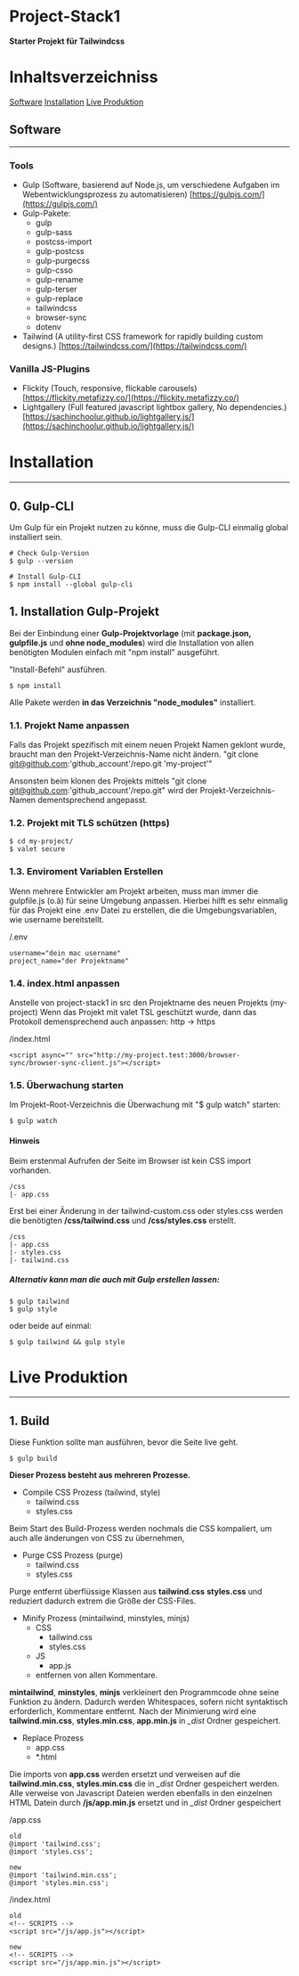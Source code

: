 # Project-Stack1
**Starter Projekt für Tailwindcss**

# Inhaltsverzeichniss
[Software](#Software)
[Installation](#Installation)
[Live Produktion](#Live_Produktion)


## Software

---

### Tools

- Gulp (Software, basierend auf Node.js, um verschiedene Aufgaben im Webentwicklungsprozess zu automatisieren)
[https://gulpjs.com/](https://gulpjs.com/)
- Gulp-Pakete: 
  * gulp 
  * gulp-sass
  * postcss-import
  * gulp-postcss
  * gulp-purgecss
  * gulp-csso
  * gulp-rename
  * gulp-terser
  * gulp-replace
  * tailwindcss
  * browser-sync
  * dotenv
- Tailwind (A utility-first CSS framework for rapidly building custom designs.)
[https://tailwindcss.com/](https://tailwindcss.com/)

### Vanilla JS-Plugins

- Flickity (Touch, responsive, flickable carousels)
[https://flickity.metafizzy.co/](https://flickity.metafizzy.co/)
- Lightgallery (Full featured javascript lightbox gallery, No dependencies.)
[https://sachinchoolur.github.io/lightgallery.js/](https://sachinchoolur.github.io/lightgallery.js/)

# Installation

---

## 0. Gulp-CLI

Um Gulp für ein Projekt nutzen zu könne, muss die Gulp-CLI einmalig global installiert sein. 

    # Check Gulp-Version
    $ gulp --version
    
    # Install Gulp-CLI
    $ npm install --global gulp-cli

## 1.  Installation Gulp-Projekt

Bei der Einbindung einer **Gulp-Projektvorlage** (mit **package.json, gulpfile.js** und **ohne node_modules**) wird die Installation von allen benötigten Modulen einfach mit "npm install" ausgeführt. 

 "Install-Befehl" ausführen.

    $ npm install

Alle Pakete werden **in das Verzeichnis "node_modules"** installiert.

### 1.1.  Projekt Name anpassen

Falls das Projekt spezifisch mit einem neuen Projekt Namen geklont wurde, braucht man den Projekt-Verzeichnis-Name nicht ändern.
    "git clone git@github.com:'github_account'/repo.git 'my-project'"

Ansonsten beim klonen des Projekts mittels "git clone git@github.com:'github_account'/repo.git" wird der Projekt-Verzeichnis-Namen dementsprechend angepasst. 


### 1.2. Projekt mit TLS schützen (https)
    $ cd my-project/
    $ valet secure

### 1.3. Enviroment Variablen Erstellen

Wenn mehrere Entwickler am Projekt arbeiten, muss man immer die gulpfile.js (o.ä) für seine Umgebung anpassen. Hierbei hilft es sehr einmalig für das Projekt eine .env Datei zu erstellen, die die Umgebungsvariablen, wie username bereitstellt.

/.env

    username="dein mac username"
    project_name="der Projektname"

### 1.4. index.html anpassen

Anstelle von project-stack1 in src den Projektname des neuen Projekts (my-project)
Wenn das Projekt mit valet TSL geschützt wurde, dann das Protokoll demensprechend auch anpassen: http -> https

/index.html

    <script async="" src="http://my-project.test:3000/browser-sync/browser-sync-client.js"></script>


### 1.5. Überwachung starten

Im Projekt-Root-Verzeichnis die Überwachung mit "$ gulp watch" starten:

    $ gulp watch

#### Hinweis

Beim erstenmal Aufrufen der Seite im Browser ist kein CSS import vorhanden. 

    /css
    |- app.css

Erst bei einer Änderung in der tailwind-custom.css oder styles.css werden die benötigten **/css/tailwind.css** und **/css/styles.css** erstellt.

    /css
    |- app.css
    |- styles.css
    |- tailwind.css

##### Alternativ kann man die auch mit Gulp erstellen lassen:

    $ gulp tailwind
    $ gulp style

oder beide auf einmal:

    $ gulp tailwind && gulp style

# Live Produktion

---

## 1. Build

Diese Funktion sollte man ausführen, bevor die Seite live geht.

    $ gulp build

**Dieser Prozess besteht aus mehreren Prozesse.**

- Compile CSS Prozess (tailwind, style)
  - tailwind.css
  - styles.css

Beim Start des Build-Prozess werden nochmals die CSS kompaliert, um auch alle änderungen von CSS zu übernehmen,

- Purge CSS Prozess (purge)
  - tailwind.css
  - styles.css

Purge entfernt überflüssige Klassen aus **tailwind.css** **styles.css**  und reduziert dadurch extrem die Größe der CSS-Files.

- Minify Prozess (mintailwind, minstyles, minjs)
  - CSS
    - tailwind.css
    - styles.css 
  - JS
    - app.js
  - entfernen von allen Kommentare.

**mintailwind**, **minstyles**, **minjs** verkleinert den Programmcode ohne seine Funktion zu ändern. Dadurch werden
Whitespaces, sofern nicht syntaktisch erforderlich, Kommentare entfernt.
Nach der Minimierung wird eine **tailwind.min.css**, **styles.min.css**, **app.min.js** in *_dist* Ordner gespeichert.

- Replace Prozess
  - app.css
  - *.html
  
Die imports von **app.css** werden ersetzt und verweisen auf die **tailwind.min.css**, **styles.min.css** die in *_dist* Ordner gespeichert werden.
Alle verweise von Javascript Dateien werden ebenfalls in den einzelnen HTML Datein durch **/js/app.min.js** ersetzt und in *_dist* Ordner gespeichert

/app.css

    old
    @import 'tailwind.css';
    @import 'styles.css';

    new
    @import 'tailwind.min.css';
    @import 'styles.min.css';


/index.html

    old
    <!-- SCRIPTS -->
    <script src="/js/app.js"></script>

    new
    <!-- SCRIPTS -->
    <script src="/js/app.min.js"></script>
